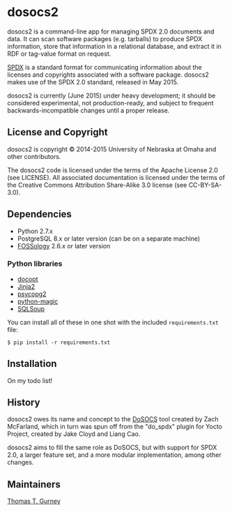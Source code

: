 dosocs2
=======

dosocs2 is a command-line app for managing SPDX 2.0 documents and data. It can
scan software packages (e.g. tarballs) to produce SPDX information, store that
information in a relational database, and extract it in RDF or tag-value format
on request.

[SPDX](http://www.spdx.org) is a standard format for communicating information
about the licenses and copyrights associated with a software package. dosocs2
makes use of the SPDX 2.0 standard, released in May 2015.

dosocs2 is currently (June 2015) under heavy development; it should be
considered experimental, not production-ready, and subject to frequent
backwards-incompatible changes until a proper release.


License and Copyright
---------------------
dosocs2 is copyright © 2014-2015 University of Nebraska at Omaha and other
contributors.

The dosocs2 code is licensed under the terms of the Apache License 2.0
(see LICENSE). All associated documentation is licensed under the terms of the
Creative Commons Attribution Share-Alike 3.0 license (see CC-BY-SA-3.0).


Dependencies
------------
- Python 2.7.x
- PostgreSQL 8.x or later version (can be on a separate machine)
- <a href="http://www.fossology.org/">FOSSology</a> 2.6.x or later version

### Python libraries

- [docopt](http://docopt.org/)
- [Jinja2](http://jinja.pocoo.org/)
- [psycopg2](http://initd.org/psycopg/)
- [python-magic](https://github.com/ahupp/python-magic)
- [SQLSoup](https://sqlsoup.readthedocs.org/en/latest/)

You can install all of these in one shot with the included `requirements.txt`
file:

    $ pip install -r requirements.txt


Installation
------------
On my todo list!


History
-------
dosocs2 owes its name and concept to the [DoSOCS](https://github.com/socs-dev-env/DoSOCS) tool created by Zach McFarland, which in turn was spun off from the "do_spdx" plugin for Yocto Project, created by Jake Cloyd and Liang Cao.

dosocs2 aims to fill the same role as DoSOCS, but with support for SPDX 2.0, a larger feature set, and a more modular implementation, among other changes.


Maintainers
-----------
[Thomas T. Gurney](https://github.com/ttgurney)
